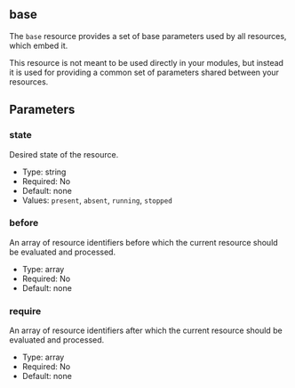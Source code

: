 ## base

The `base` resource provides a set of base parameters used by all
resources, which embed it.

This resource is not meant to be used directly in your modules, but
instead it is used for providing a common set of parameters shared
between your resources.

## Parameters

### state

Desired state of the resource.

* Type: string
* Required: No
* Default: none
* Values: `present`, `absent`, `running`, `stopped`

### before

An array of resource identifiers before which the current resource
should be evaluated and processed.

* Type: array
* Required: No
* Default: none

### require

An array of resource identifiers after which the current resource
should be evaluated and processed.

* Type: array
* Required: No
* Default: none
